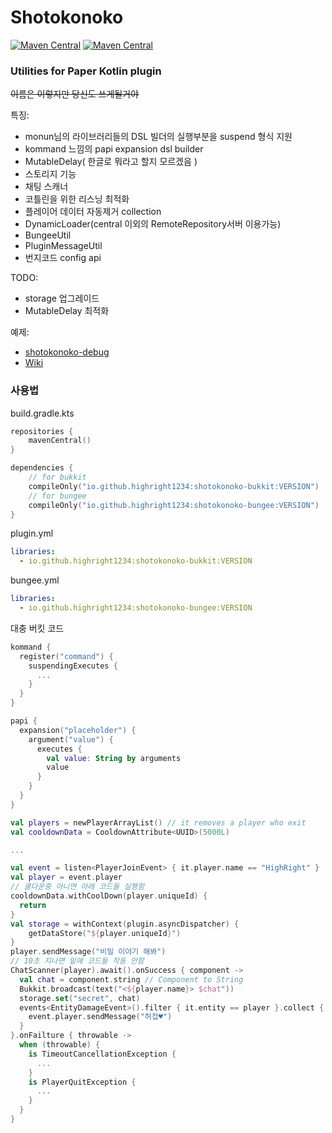 # Shotokonoko

[![Maven Central](https://img.shields.io/maven-central/v/io.github.highright1234/shotokonoko-bukkit)](https://search.maven.org/artifact/io.github.highright1234/shotokonoko)
[![Maven Central](https://img.shields.io/maven-central/v/io.github.highright1234/shotokonoko-bungee)](https://search.maven.org/artifact/io.github.highright1234/shotokonoko)

### Utilities for Paper Kotlin plugin

~~이름은 이렇지만 당신도 쓰게될거야~~

특징:
- monun님의 라이브러리들의 DSL 빌더의 실행부분을 suspend 형식 지원
- kommand 느낌의 papi expansion dsl builder
- MutableDelay( 한글로 뭐라고 할지 모르겠음 )
- 스토리지 기능
- 채팅 스캐너
- 코틀린을 위한 리스닝 최적화
- 플레이어 데이터 자동제거 collection
- DynamicLoader(central 이외의 RemoteRepository서버 이용가능)
- BungeeUtil
- PluginMessageUtil
- 번지코드 config api

TODO:
- storage 업그레이드
- MutableDelay 최적화

예제:   
- [shotokonoko-debug](https://github.com/highright1234/shotokonoko/tree/main/shotokonoko-bukkit-debug/src/main/java/io/github/highright1234/shotokonokodebug)      
- [Wiki](https://github.com/highright1234/shotokonoko/wiki)

### 사용법
build.gradle.kts
```kts
repositories {
    mavenCentral()
}

dependencies {
    // for bukkit
    compileOnly("io.github.highright1234:shotokonoko-bukkit:VERSION")
    // for bungee
    compileOnly("io.github.highright1234:shotokonoko-bungee:VERSION")
}
```


plugin.yml
```yaml
libraries:
  - io.github.highright1234:shotokonoko-bukkit:VERSION
```

bungee.yml
```yaml
libraries:
  - io.github.highright1234:shotokonoko-bungee:VERSION
```





대충 버킷 코드
```kt
kommand {
  register("command") {
    suspendingExecutes {
      ...
    }
  }
}

papi {
  expansion("placeholder") {
    argument("value") {
      executes {
        val value: String by arguments
        value
      }
    }
  }
}

val players = newPlayerArrayList() // it removes a player who exit
val cooldownData = CooldownAttribute<UUID>(5000L)

...

val event = listen<PlayerJoinEvent> { it.player.name == "HighRight" }
val player = event.player
// 쿨다운중 아니면 아래 코드들 실행함
cooldownData.withCoolDown(player.uniqueId) {
  return
}
val storage = withContext(plugin.asyncDispatcher) {
    getDataStore("${player.uniqueId}")
}
player.sendMessage("비밀 이야기 해봐")
// 10초 지나면 밑에 코드들 작동 안함
ChatScanner(player).await().onSuccess { component ->
  val chat = component.string // Component to String
  Bukkit.broadcast(text("<${player.name}> $chat"))
  storage.set("secret", chat)
  events<EntityDamageEvent>().filter { it.entity == player }.collect {
    event.player.sendMessage("허접♥")    
  }
}.onFailture { throwable ->
  when (throwable) {
    is TimeoutCancellationException {
      ...
    }
    is PlayerQuitException {
      ...
    }
  }
}
```
